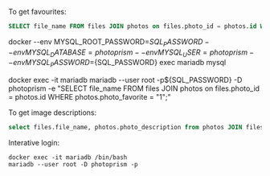To get favourites:

```sql
SELECT file_name FROM files JOIN photos on files.photo_id = photos.id WHERE photos.photo_favorite = "1";
```


docker --env MYSQL_ROOT_PASSWORD=${SQL_PASSWORD} --env MYSQL_DATABASE=photoprism --env MYSQL_USER=photoprism --env MYSQL_PASSWORD=${SQL_PASSWORD} exec mariadb mysql



docker exec -it mariadb mariadb --user root -p${SQL_PASSWORD} -D photoprism -e "SELECT file_name FROM files JOIN photos on files.photo_id = photos.id WHERE photos.photo_favorite = \"1\";"


To get image descriptions:
```sql
select files.file_name, photos.photo_description from photos JOIN files on files.photo_id = photos.id  where photos.description_src="manual";
```



Interative login:
```shell
docker exec -it mariadb /bin/bash
mariadb --user root -D photoprism -p
```

